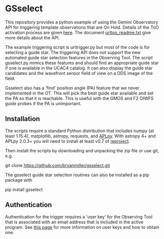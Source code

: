 # GSselect
This repository provides a python example of using the 
Gemini Observatory API for triggering template observations
that are On Hold. Details of the ToO activation process are
given [here](https://www.gemini.edu/sciops/observing-gemini/phase-ii-and-s/w-tools/too-activation).
The document [urltoo_readme.txt](https://github.com/bryanmiller/gsselect/blob/master/urltoo_readme.txt)
give more details about the API.

The example triggering script is urltrigger.py but most of the 
code is for selecting a guide star. The triggering API does
not support the new automated guide star selection features 
in the Observing Tool. The script gsselect.py mimics these 
features and should find an appropriate guide star if one is 
available in the UCAC4 catalog. It can also display the guide
star candidates and the wavefront sensor field of view on a 
DDS image of the field.

Gsselect also has a 'find' position angle (PA) feature
that we never implemented in the OT. This will pick the best guide
star available and set the PA so that it is reachable. This is 
useful with the GMOS and F2 OIWFS guide probes if the PA
is unimportant.

## Installation
The scripts require a standard Python distribution that includes 
numpy (at least 1.15.4), matplotlib, astropy, requests, and [APLpy](http://aplpy.github.io). 
With astropy 4+ and APLpy 2.0.3+ you will need to install at least v0.7 of
[reproject](https://github.com/astropy/reproject).

Then install the scripts by downloading and unpacking the zip
file or use git, e.g.

git clone https://github.com/bryanmiller/gsselect.git

The gsselect guide star selection routines can also be installed as a pip package with

pip install gsselect

## Authentication
Authentication for the trigger requires a 'user key' for the 
Observing Tool that is associated with an email address that
is included in the active program. See [this page](https://www.gemini.edu/sciops/observing-gemini/phase-ii-and-s/w-tools/observing-tool/science-program-editor/keychain-manage)
for more information on user keys and how to obtain one.

